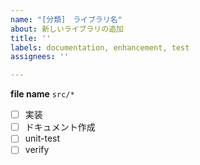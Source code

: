 ```yaml
---
name: "[分類]　ライブラリ名"
about: 新しいライブラリの追加
title: ''
labels: documentation, enhancement, test
assignees: ''

---
```


**file name**
`src/*`

- [ ] 実装
- [ ] ドキュメント作成
- [ ] unit-test
- [ ] verify
